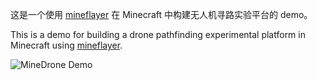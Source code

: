 这是一个使用 [mineflayer](https://prismarinejs.github.io/mineflayer/#/) 在 Minecraft 中构建无人机寻路实验平台的 demo。

This is a demo for building a drone pathfinding experimental platform in Minecraft using [mineflayer](https://prismarinejs.github.io/mineflayer/#/).

![MineDrone Demo](https://github.com/Ninot1Quyi/mineDrone/raw/main/view1.png)
